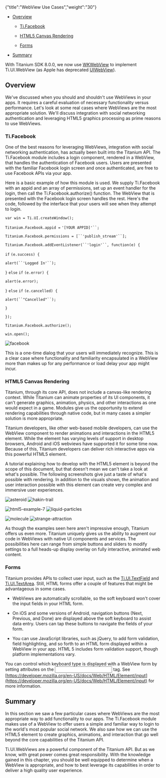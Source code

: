 {"title":"WebView Use Cases","weight":"30"}

* [Overview](#Overview)

  * [Ti.Facebook](#Ti.Facebook)

  * [HTML5 Canvas Rendering](#HTML5CanvasRendering)

  * [Forms](#Forms)

* [Summary](#Summary)


With Titanium SDK 8.0.0, we now use [WKWebView](/docs/appc/Titanium_SDK/Titanium_SDK_How-tos/WKWebView/) to implement Ti.UI.WebView (as Apple has deprecated [UIWebView](https://developer.apple.com/documentation/uikit/uiwebview)).

## Overview

We've discussed when you should and shouldn't use WebViews in your apps. It requires a careful evaluation of necessary functionality versus performance. Let's look at some real cases where WebViews are the most appropriate solution. We'll discuss integration with social networking authentication and leveraging HTML5 graphics processing as prime reasons to use WebViews.

### Ti.Facebook

One of the best reasons for leveraging WebViews, integration with social networking authentication, has actually been built into the Titanium API. The Ti.Facebook module includes a login component, rendered in a WebView, that handles the authentication of Facebook users. Users are presented with the familiar Facebook login screen and once authenticated, are free to use Facebook APIs via your app.

Here is a basic example of how this module is used. We supply Ti.Facebook with an appid and an array of permissions, set up an event handler for the login, then call the Ti.Facebook.authorize() function. The WebView that is presented with the Facebook login screen handles the rest. Here's the code, followed by the interface that your users will see when they attempt to login.

`var win = Ti.UI.createWindow();`

`Titanium.Facebook.appid =` `'[YOUR APPID]'``;`

`Titanium.Facebook.permissions = [``'publish_stream'``];`

`Titanium.Facebook.addEventListener(``'login'``, function(e) {`

`if` `(e.success) {`

`alert(``'Logged In'``);`

`}` `else`  `if` `(e.error) {`

`alert(e.error);`

`}` `else`  `if` `(e.cancelled) {`

`alert(``"Cancelled"``);`

`}`

`});`

`Titanium.Facebook.authorize();`

`win.open();`

![facebook](/Images/appc/download/attachments/29004920/facebook.png)

This is a one-time dialog that your users will immediately recognize. This is a clear case where functionality and familiarity encapsulated in a WebView more than makes up for any performance or load delay your app might incur.

### HTML5 Canvas Rendering

Titanium, through its core API, does not include a canvas-like rendering context. While Titanium can animate properties of its UI components, it can't generate graphics, animation, physics, and other interactions as one would expect in a game. Modules give us the opportunity to extend rendering capabilities through native code, but in many cases a simpler solution is more appropriate.

Titanium developers, like other web-based mobile developers, can use the WebView component to render animations and interactions in the HTML5 <canvas> element. While the <canvas> element has varying levels of support in desktop browsers, Android and iOS webviews have supported it for some time now. Because of this, Titanium developers can deliver rich interactive apps via this powerful HTML5 element.

A tutorial explaining how to develop with the HTML5 <canvas> element is beyond the scope of this document, but that doesn't mean we can't take a look at what's possible. The following screenshots give just a taste of what's possible with <canvas> rendering. In addition to the visuals shown, the animation and user interaction possible with this element can create very complex and immersive user experiences.

![asteroid](/Images/appc/download/attachments/29004920/asteroid.jpg) ![hakin-trail](/Images/appc/download/attachments/29004920/hakin-trail.jpg)

![html5-example-7](/Images/appc/download/attachments/29004920/html5-example-7.png) ![liquid-particles](/Images/appc/download/attachments/29004920/liquid-particles.jpg)

![molecule](/Images/appc/download/attachments/29004920/molecule.jpg) ![strange-attraction](/Images/appc/download/attachments/29004920/strange-attraction.jpg)

As though the examples seen here aren't impressive enough, Titanium offers us even more. Titanium uniquely gives us the ability to augment our <canvas> code in WebViews with native UI components and services. The possibilities here can range from simple buttons and sliders to modify <canvas> settings to a full heads-up display overlay on fully interactive, animated web content.

### Forms

Titanium provides APIs to collect user input, such as the [Ti.UI.TextField](#!/api/Titanium.UI.TextField) and [Ti.UI.TextArea](#!/api/Titanium.UI.TextArea). Still, HTML forms offer a couple of features that might be advantageous in some cases.

* WebViews are automatically scrollable, so the soft keyboard won't cover the input fields in your HTML form.

* On iOS and some versions of Android, navigation buttons (Next, Previous, and Done) are displayed above the soft keyboard to assist data entry. Users can tap these buttons to navigate the fields of your form.

* You can use JavaScript libraries, such as jQuery, to add form validation, field highlighting, and so forth to an HTML form displayed within a WebView in your app. HTML 5 includes form validation support, though platform implementations vary.


You can control which keyboard type is displayed with a WebView form by setting attributes on the <input> tag. See [https://developer.mozilla.org/en-US/docs/Web/HTML/Element/input](https://developer.mozilla.org/en-US/docs/Web/HTML/Element/input) for more information.

## Summary

In this section we saw a few particular cases where WebViews are the most appropriate way to add functionality to our apps. The Ti.Facebook module makes use of a WebView to offer users a simple and familiar way to login to the world's most popular social network. We also saw how we can use the HTML5 <canvas> element to create graphics, animations, and interaction that go well beyond the core capabilities of the Titanium API.

Ti.UI.WebViews are a powerful component of the Titanium API. But as we know, with great power comes great responsibility. With the knowledge gained in this chapter, you should be well equipped to determine when a WebView is appropriate, and how to best leverage its capabilities in order to deliver a high quality user experience.

